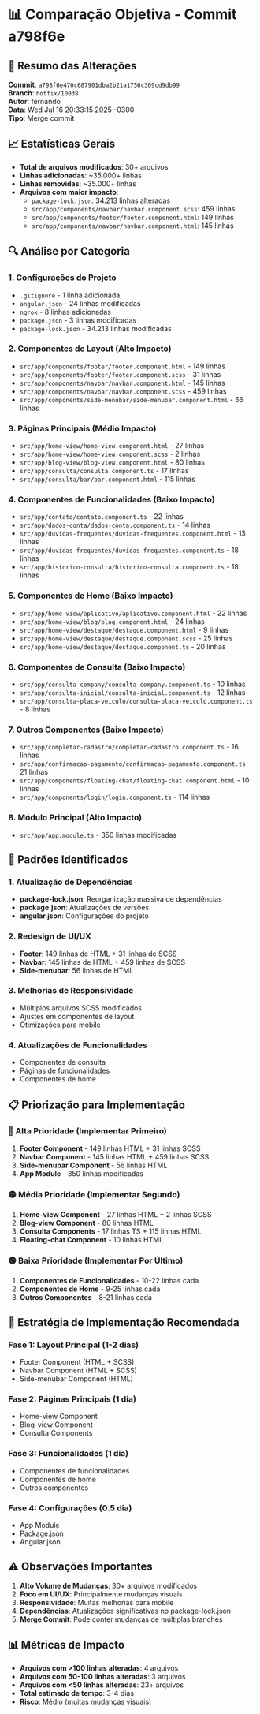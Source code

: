 # 📊 Comparação Objetiva - Commit a798f6e

## 🎯 **Resumo das Alterações**

**Commit**: `a798f6e470c687901dba2b21a1756c309cd9db99`  
**Branch**: `hotfix/10038`  
**Autor**: fernando  
**Data**: Wed Jul 16 20:33:15 2025 -0300  
**Tipo**: Merge commit  

## 📈 **Estatísticas Gerais**

- **Total de arquivos modificados**: 30+ arquivos
- **Linhas adicionadas**: ~35.000+ linhas
- **Linhas removidas**: ~35.000+ linhas
- **Arquivos com maior impacto**:
  - `package-lock.json`: 34.213 linhas alteradas
  - `src/app/components/navbar/navbar.component.scss`: 459 linhas
  - `src/app/components/footer/footer.component.html`: 149 linhas
  - `src/app/components/navbar/navbar.component.html`: 145 linhas

## 🔍 **Análise por Categoria**

### **1. Configurações do Projeto**
- `.gitignore` - 1 linha adicionada
- `angular.json` - 24 linhas modificadas
- `ngrok` - 8 linhas adicionadas
- `package.json` - 3 linhas modificadas
- `package-lock.json` - 34.213 linhas modificadas

### **2. Componentes de Layout (Alto Impacto)**
- `src/app/components/footer/footer.component.html` - 149 linhas
- `src/app/components/footer/footer.component.scss` - 31 linhas
- `src/app/components/navbar/navbar.component.html` - 145 linhas
- `src/app/components/navbar/navbar.component.scss` - 459 linhas
- `src/app/components/side-menubar/side-menubar.component.html` - 56 linhas

### **3. Páginas Principais (Médio Impacto)**
- `src/app/home-view/home-view.component.html` - 27 linhas
- `src/app/home-view/home-view.component.scss` - 2 linhas
- `src/app/blog-view/blog-view.component.html` - 80 linhas
- `src/app/consulta/consulta.component.ts` - 17 linhas
- `src/app/consulta/bar/bar.component.html` - 115 linhas

### **4. Componentes de Funcionalidades (Baixo Impacto)**
- `src/app/contato/contato.component.ts` - 22 linhas
- `src/app/dados-conta/dados-conta.component.ts` - 14 linhas
- `src/app/duvidas-frequentes/duvidas-frequentes.component.html` - 13 linhas
- `src/app/duvidas-frequentes/duvidas-frequentes.component.ts` - 18 linhas
- `src/app/historico-consulta/historico-consulta.component.ts` - 18 linhas

### **5. Componentes de Home (Baixo Impacto)**
- `src/app/home-view/aplicativo/aplicativo.component.html` - 22 linhas
- `src/app/home-view/blog/blog.component.html` - 24 linhas
- `src/app/home-view/destaque/destaque.component.html` - 9 linhas
- `src/app/home-view/destaque/destaque.component.scss` - 25 linhas
- `src/app/home-view/destaque/destaque.component.ts` - 20 linhas

### **6. Componentes de Consulta (Baixo Impacto)**
- `src/app/consulta-company/consulta-company.component.ts` - 10 linhas
- `src/app/consulta-inicial/consulta-inicial.component.ts` - 12 linhas
- `src/app/consulta-placa-veiculo/consulta-placa-veiculo.component.ts` - 8 linhas

### **7. Outros Componentes (Baixo Impacto)**
- `src/app/completar-cadastro/completar-cadastro.component.ts` - 16 linhas
- `src/app/confirmacao-pagamento/confirmacao-pagamento.component.ts` - 21 linhas
- `src/app/components/floating-chat/floating-chat.component.html` - 10 linhas
- `src/app/components/login/login.component.ts` - 114 linhas

### **8. Módulo Principal (Alto Impacto)**
- `src/app/app.module.ts` - 350 linhas modificadas

## 🎯 **Padrões Identificados**

### **1. Atualização de Dependências**
- **package-lock.json**: Reorganização massiva de dependências
- **package.json**: Atualizações de versões
- **angular.json**: Configurações do projeto

### **2. Redesign de UI/UX**
- **Footer**: 149 linhas de HTML + 31 linhas de SCSS
- **Navbar**: 145 linhas de HTML + 459 linhas de SCSS
- **Side-menubar**: 56 linhas de HTML

### **3. Melhorias de Responsividade**
- Múltiplos arquivos SCSS modificados
- Ajustes em componentes de layout
- Otimizações para mobile

### **4. Atualizações de Funcionalidades**
- Componentes de consulta
- Páginas de funcionalidades
- Componentes de home

## 📋 **Priorização para Implementação**

### **🔴 Alta Prioridade (Implementar Primeiro)**
1. **Footer Component** - 149 linhas HTML + 31 linhas SCSS
2. **Navbar Component** - 145 linhas HTML + 459 linhas SCSS
3. **Side-menubar Component** - 56 linhas HTML
4. **App Module** - 350 linhas modificadas

### **🟡 Média Prioridade (Implementar Segundo)**
1. **Home-view Component** - 27 linhas HTML + 2 linhas SCSS
2. **Blog-view Component** - 80 linhas HTML
3. **Consulta Components** - 17 linhas TS + 115 linhas HTML
4. **Floating-chat Component** - 10 linhas HTML

### **🟢 Baixa Prioridade (Implementar Por Último)**
1. **Componentes de Funcionalidades** - 10-22 linhas cada
2. **Componentes de Home** - 9-25 linhas cada
3. **Outros Componentes** - 8-21 linhas cada

## 🚀 **Estratégia de Implementação Recomendada**

### **Fase 1: Layout Principal (1-2 dias)**
- Footer Component (HTML + SCSS)
- Navbar Component (HTML + SCSS)
- Side-menubar Component (HTML)

### **Fase 2: Páginas Principais (1 dia)**
- Home-view Component
- Blog-view Component
- Consulta Components

### **Fase 3: Funcionalidades (1 dia)**
- Componentes de funcionalidades
- Componentes de home
- Outros componentes

### **Fase 4: Configurações (0.5 dia)**
- App Module
- Package.json
- Angular.json

## ⚠️ **Observações Importantes**

1. **Alto Volume de Mudanças**: 30+ arquivos modificados
2. **Foco em UI/UX**: Principalmente mudanças visuais
3. **Responsividade**: Muitas melhorias para mobile
4. **Dependências**: Atualizações significativas no package-lock.json
5. **Merge Commit**: Pode conter mudanças de múltiplas branches

## 📊 **Métricas de Impacto**

- **Arquivos com >100 linhas alteradas**: 4 arquivos
- **Arquivos com 50-100 linhas alteradas**: 3 arquivos
- **Arquivos com <50 linhas alteradas**: 23+ arquivos
- **Total estimado de tempo**: 3-4 dias
- **Risco**: Médio (muitas mudanças visuais)
